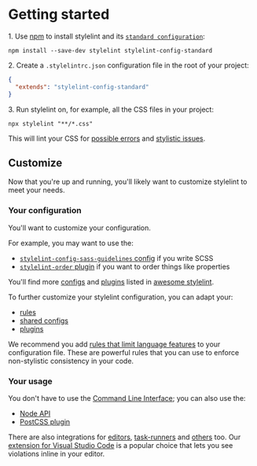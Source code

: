 # Getting started

1\. Use [npm](https://docs.npmjs.com/about-npm/) to install stylelint and its [`standard configuration`](https://github.com/stylelint/stylelint-config-standard):

```shell
npm install --save-dev stylelint stylelint-config-standard
```

2\. Create a `.stylelintrc.json` configuration file in the root of your project:

```json
{
  "extends": "stylelint-config-standard"
}
```

3\. Run stylelint on, for example, all the CSS files in your project:

```shell
npx stylelint "**/*.css"
```

This will lint your CSS for [possible errors](rules/list.md#possible-errors) and [stylistic issues](rules/list.md#stylistic-issues).

## Customize

Now that you're up and running, you'll likely want to customize stylelint to meet your needs.

### Your configuration

You'll want to customize your configuration.

For example, you may want to use the:

- [`stylelint-config-sass-guidelines` config](https://github.com/bjankord/stylelint-config-sass-guidelines) if you write SCSS
- [`stylelint-order` plugin](https://github.com/hudochenkov/stylelint-order) if you want to order things like properties

You'll find more [configs](https://github.com/ntwb/awesome-stylelint#configs) and [plugins](https://github.com/ntwb/awesome-stylelint#plugins) listed in [awesome stylelint](https://github.com/ntwb/awesome-stylelint).

To further customize your stylelint configuration, you can adapt your:

- [rules](configure.md#rules)
- [shared configs](configure.md#extends)
- [plugins](configure.md#plugins)

We recommend you add [rules that limit language features](rules/list.md#limit-language-features) to your configuration file. These are powerful rules that you can use to enforce non-stylistic consistency in your code.

### Your usage

You don't have to use the [Command Line Interface](usage/cli.md); you can also use the:

- [Node API](usage/node-api.md)
- [PostCSS plugin](usage/postcss-plugin.md)

There are also integrations for [editors](integrations/editor.md), [task-runners](integrations/task-runner.md) and [others](integrations/other.md) too. Our [extension for Visual Studio Code](https://marketplace.visualstudio.com/items?itemName=stylelint.vscode-stylelint) is a popular choice that lets you see violations inline in your editor.
